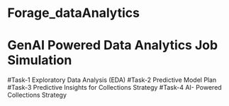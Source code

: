 # Forage_dataAnalytics
# GenAI	Powered	Data	Analytics	Job	Simulation
#Task-1
Exploratory Data Analysis (EDA) 
#Task-2
Predictive Model Plan
#Task-3
Predictive Insights for Collections Strategy
#Task-4
AI- Powered Collections Strategy

